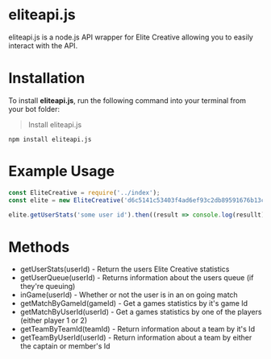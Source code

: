 # eliteapi.js

eliteapi.js is a node.js API wrapper for Elite Creative allowing you to easily interact with the API.

# Installation
To install **eliteapi.js**, run the following command into your terminal from your bot folder:
> Install eliteapi.js
```
npm install eliteapi.js
```

# Example Usage
```js
const EliteCreative = require('../index');
const elite = new EliteCreative('d6c5141c53403f4ad6ef93c2db89591676b13c4a'); // Generate your API key at https://elitescrims.xyz/developer

elite.getUserStats('some user id').then((result => console.log(resullt));
```

# Methods

* getUserStats(userId) - Return the users Elite Creative statistics
* getUserQueue(userId) - Returns information about the users queue (if they're queuing)
* inGame(userId) - Whether or not the user is in an on going match
* getMatchByGameId(gameId) - Get a games statistics by it's game Id
* getMatchByUserId(userId) - Get a games statistics by one of the players (either player 1 or 2) 
* getTeamByTeamId(teamId) - Return information about a team by it's Id
* getTeamByUserId(userId) - Return information about a team by either the captain or member's Id
